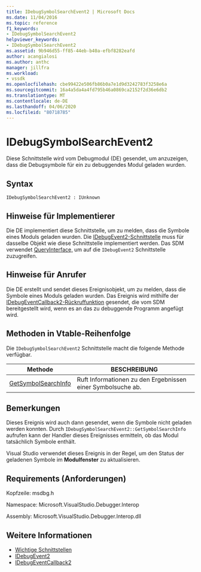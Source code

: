 ```yaml
---
title: IDebugSymbolSearchEvent2 | Microsoft Docs
ms.date: 11/04/2016
ms.topic: reference
f1_keywords:
- IDebugSymbolSearchEvent2
helpviewer_keywords:
- IDebugSymbolSearchEvent2
ms.assetid: 9b946d55-ff85-44eb-b40a-efbf8282eafd
author: acangialosi
ms.author: anthc
manager: jillfra
ms.workload:
- vssdk
ms.openlocfilehash: cbe99422e506fb86b0a7e1d9d3242783f3258e6a
ms.sourcegitcommit: 16a4a5da4a4fd795b46a0869ca2152f2d36e6db2
ms.translationtype: MT
ms.contentlocale: de-DE
ms.lasthandoff: 04/06/2020
ms.locfileid: "80718785"
---
```

# <a name="idebugsymbolsearchevent2"></a>IDebugSymbolSearchEvent2
Diese Schnittstelle wird vom Debugmodul (DE) gesendet, um anzuzeigen, dass die Debugsymbole für ein zu debuggendes Modul geladen wurden.

## <a name="syntax"></a>Syntax

```
IDebugSymbolSearchEvent2 : IUnknown
```

## <a name="notes-for-implementers"></a>Hinweise für Implementierer
 Die DE implementiert diese Schnittstelle, um zu melden, dass die Symbole eines Moduls geladen wurden. Die [IDebugEvent2-Schnittstelle](../../../extensibility/debugger/reference/idebugevent2.md) muss für dasselbe Objekt wie diese Schnittstelle implementiert werden. Das SDM verwendet [QueryInterface,](/cpp/atl/queryinterface) um auf die `IDebugEvent2` Schnittstelle zuzugreifen.

## <a name="notes-for-callers"></a>Hinweise für Anrufer
 Die DE erstellt und sendet dieses Ereignisobjekt, um zu melden, dass die Symbole eines Moduls geladen wurden. Das Ereignis wird mithilfe der [IDebugEventCallback2-Rückruffunktion](../../../extensibility/debugger/reference/idebugeventcallback2.md) gesendet, die vom SDM bereitgestellt wird, wenn es an das zu debuggende Programm angefügt wird.

## <a name="methods-in-vtable-order"></a>Methoden in Vtable-Reihenfolge
 Die `IDebugSymbolSearchEvent2` Schnittstelle macht die folgende Methode verfügbar.

|Methode|BESCHREIBUNG|
|------------|-----------------|
|[GetSymbolSearchInfo](../../../extensibility/debugger/reference/idebugsymbolsearchevent2-getsymbolsearchinfo.md)|Ruft Informationen zu den Ergebnissen einer Symbolsuche ab.|

## <a name="remarks"></a>Bemerkungen
 Dieses Ereignis wird auch dann gesendet, wenn die Symbole nicht geladen werden konnten. Durch `IDebugSymbolSearchEvent2::GetSymbolSearchInfo` aufrufen kann der Handler dieses Ereignisses ermitteln, ob das Modul tatsächlich Symbole enthält.

 Visual Studio verwendet dieses Ereignis in der Regel, um den Status der geladenen Symbole im **Modulfenster** zu aktualisieren.

## <a name="requirements"></a>Requirements (Anforderungen)
 Kopfzeile: msdbg.h

 Namespace: Microsoft.VisualStudio.Debugger.Interop

 Assembly: Microsoft.VisualStudio.Debugger.Interop.dll

## <a name="see-also"></a>Weitere Informationen
- [Wichtige Schnittstellen](../../../extensibility/debugger/reference/core-interfaces.md)
- [IDebugEvent2](../../../extensibility/debugger/reference/idebugevent2.md)
- [IDebugEventCallback2](../../../extensibility/debugger/reference/idebugeventcallback2.md)
